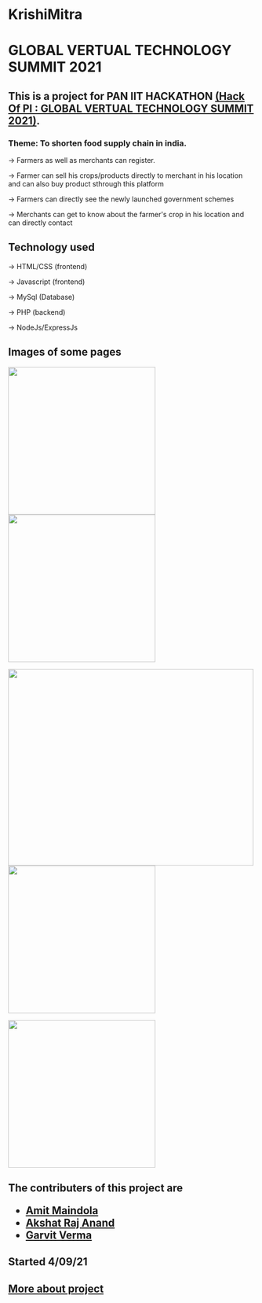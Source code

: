 
# KrishiMitra
# GLOBAL VERTUAL TECHNOLOGY SUMMIT 2021
## This is a project for PAN IIT HACKATHON <a href="https://hack-of-pi.hackerearth.com/">(Hack Of PI : GLOBAL VERTUAL TECHNOLOGY SUMMIT 2021)</a>. 
### Theme: To shorten food supply chain in india. 

-> Farmers as well as merchants can register.

-> Farmer can sell his crops/products directly to merchant in his location and can also buy product sthrough this platform

-> Farmers can directly see the newly launched government schemes

-> Merchants can get to know about the farmer's crop in his location and can directly contact

## Technology used

-> HTML/CSS (frontend)

-> Javascript (frontend)

-> MySql (Database)

-> PHP (backend)

-> NodeJs/ExpressJs

## Images of some pages

<img src="https://user-images.githubusercontent.com/79037725/189924986-721ddad9-341c-450a-a887-7ae1468306b3.png" width="300" height="300"><img src="https://user-images.githubusercontent.com/79037725/189926034-6592fe43-d48c-4d3b-bb19-9170a3d443f6.png" width="300" height="300">

<img src="https://user-images.githubusercontent.com/79037725/189925075-7533c8d4-17fe-4734-bb24-7c2f62be88c8.png" width="500" height="400"><img src="https://user-images.githubusercontent.com/79037725/189925106-7a842d79-e1b0-47bb-93b1-12795bd9c9a3.png" width="300" height="300">

<img src="https://user-images.githubusercontent.com/79037725/189926336-305559b5-50f8-46cf-8019-6f1621f1bcc5.png" width="300" height="300">



##  The contributers of this project are <ul><li> <a href="https://github.com/amitmaindola">Amit Maindola</a> </li> <li> <a href="https://github.com/akshat343">Akshat Raj Anand</a> </li> <li> <a href="https://github.com/GarvitV957">Garvit Verma</a> </li> </ul>
## Started 4/09/21

## <a href="https://youtu.be/7E46oYaUyQ0"> More about project </a>
